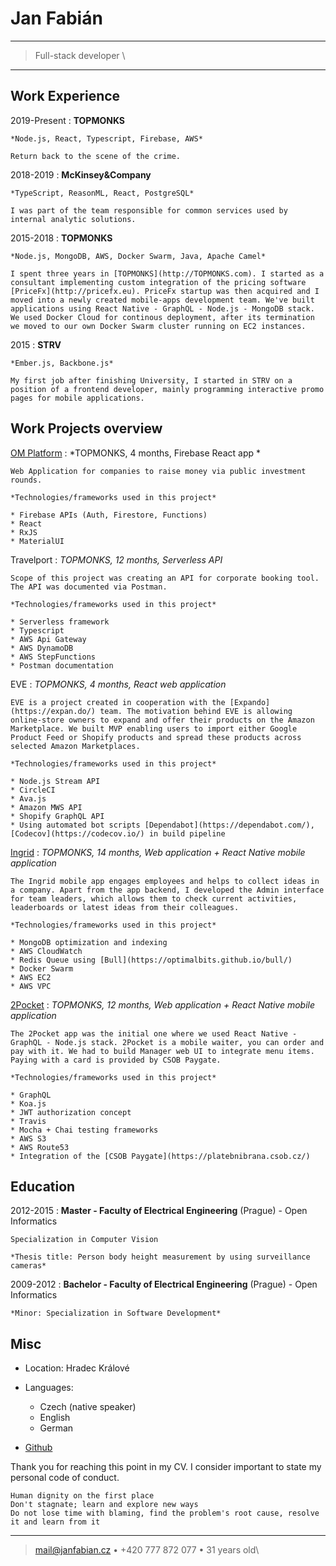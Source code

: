 Jan Fabián
============

----

>  Full-stack developer \

----

Work Experience
----------

2019-Present
:   **TOPMONKS**

    *Node.js, React, Typescript, Firebase, AWS*

    Return back to the scene of the crime.

2018-2019 
:   **McKinsey&Company**

    *TypeScript, ReasonML, React, PostgreSQL*

    I was part of the team responsible for common services used by internal analytic solutions. 

2015-2018
:   **TOPMONKS**

    *Node.js, MongoDB, AWS, Docker Swarm, Java, Apache Camel*

    I spent three years in [TOPMONKS](http://TOPMONKS.com). I started as a consultant implementing custom integration of the pricing software [PriceFx](http://pricefx.eu). PriceFx startup was then acquired and I moved into a newly created mobile-apps development team. We've built applications using React Native - GraphQL - Node.js - MongoDB stack.
    We used Docker Cloud for continous deployment, after its termination we moved to our own Docker Swarm cluster running on EC2 instances.

2015
:   **STRV**

    *Ember.js, Backbone.js*

    My first job after finishing University, I started in STRV on a position of a frontend developer, mainly programming interactive promo pages for mobile applications.


Work Projects overview
--------------------

[OM Platform](https://app.omplatform.cz/)
:   *TOPMONKS, 4 months, Firebase React app *

    Web Application for companies to raise money via public investment rounds. 

    *Technologies/frameworks used in this project*

    * Firebase APIs (Auth, Firestore, Functions)
    * React
    * RxJS
    * MaterialUI

Travelport
:   *TOPMONKS, 12 months, Serverless API*

    Scope of this project was creating an API for corporate booking tool. The API was documented via Postman.

    *Technologies/frameworks used in this project*

    * Serverless framework
    * Typescript 
    * AWS Api Gateway
    * AWS DynamoDB
    * AWS StepFunctions
    * Postman documentation

EVE
:   *TOPMONKS, 4 months, React web application*

    EVE is a project created in cooperation with the [Expando](https://expan.do/) team. The motivation behind EVE is allowing online-store owners to expand and offer their products on the Amazon Marketplace. We built MVP enabling users to import either Google Product Feed or Shopify products and spread these products across selected Amazon Marketplaces.

    *Technologies/frameworks used in this project*

    * Node.js Stream API
    * CircleCI
    * Ava.js
    * Amazon MWS API
    * Shopify GraphQL API
    * Using automated bot scripts [Dependabot](https://dependabot.com/), [Codecov](https://codecov.io/) in build pipeline

[Ingrid](https://www.ingridapp.io)
:   *TOPMONKS, 14 months, Web application + React Native mobile application*

    The Ingrid mobile app engages employees and helps to collect ideas in a company. Apart from the app backend, I developed the Admin interface for team leaders, which allows them to check current activities, leaderboards or latest ideas from their colleagues.

    *Technologies/frameworks used in this project*

    * MongoDB optimization and indexing
    * AWS CloudWatch
    * Redis Queue using [Bull](https://optimalbits.github.io/bull/)
    * Docker Swarm
    * AWS EC2
    * AWS VPC

[2Pocket](https://www.2pocket.com)
:   *TOPMONKS, 12 months, Web application + React Native mobile application*

    The 2Pocket app was the initial one where we used React Native - GraphQL - Node.js stack. 2Pocket is a mobile waiter, you can order and pay with it. We had to build Manager web UI to integrate menu items. Paying with a card is provided by CSOB Paygate.

    *Technologies/frameworks used in this project*

    * GraphQL
    * Koa.js
    * JWT authorization concept
    * Travis
    * Mocha + Chai testing frameworks
    * AWS S3
    * AWS Route53
    * Integration of the [CSOB Paygate](https://platebnibrana.csob.cz/)

Education
---------

2012-2015
:   **Master - Faculty of Electrical Engineering** (Prague) - Open Informatics

    Specialization in Computer Vision

    *Thesis title: Person body height measurement by using surveillance cameras*

2009-2012
:   **Bachelor - Faculty of Electrical Engineering** (Prague) - Open Informatics

    *Minor: Specialization in Software Development*


Misc
----------------------------------------

* Location: Hradec Králové

* Languages:

     * Czech (native speaker)
     * English
     * German

* [Github](https://github.com/janfabian)

Thank you for reaching this point in my CV. I consider important to state my personal code of conduct.

    Human dignity on the first place
    Don't stagnate; learn and explore new ways
    Do not lose time with blaming, find the problem's root cause, resolve it and learn from it

----

> <mail@janfabian.cz> • +420 777 872 077 • 31 years old\
